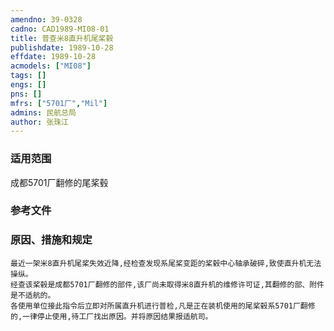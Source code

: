 ```yaml
---
amendno: 39-0328  
cadno: CAD1989-MI08-01  
title: 普查米8直升机尾桨毂  
publishdate: 1989-10-28  
effdate: 1989-10-28  
acmodels: ["MI08"]  
tags: []  
engs: []  
pns: []  
mfrs: ["5701厂","Mil"]  
admins: 民航总局  
author: 张珠江  
---
```

  
### 适用范围  
成都5701厂翻修的尾桨毂  
  
<!--more-->  
### 参考文件  
  
### 原因、措施和规定  
    最近一架米8直升机尾桨失效近降,经检查发现系尾桨变距的桨毂中心轴承破碎,致使直升机无法操纵。  
    经查该桨毂是成都5701厂翻修的部件,该厂尚未取得米8直升机的维修许可证,其翻修的部、附件是不适航的。  
    各使用单位接此指令后立即对所属直升机进行普检,凡是正在装机使用的尾桨毂系5701厂翻修的,一律停止使用,待工厂找出原因。并将原因结果报适航司。  
